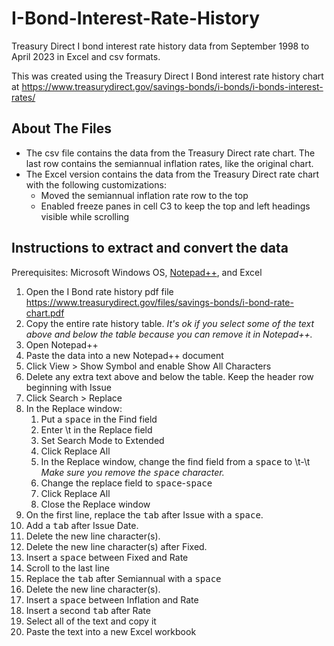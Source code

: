 # I-Bond-Interest-Rate-History
Treasury Direct I bond interest rate history data from September 1998 to April 2023 in Excel and csv formats.

This was created using the Treasury Direct I Bond interest rate history chart at https://www.treasurydirect.gov/savings-bonds/i-bonds/i-bonds-interest-rates/

## About The Files ##
+ The csv file contains the data from the Treasury Direct rate chart.  The last row contains the semiannual inflation rates, like the original chart.
+ The Excel version contains the data from the Treasury Direct rate chart with the following customizations:
  - Moved the semiannual inflation rate row to the top
  - Enabled freeze panes in cell C3 to keep the top and left headings visible while scrolling

## Instructions to extract and convert the data ##
Prerequisites: Microsoft Windows OS, [Notepad++](https://notepad-plus-plus.org/), and Excel
1. Open the I Bond rate history pdf file https://www.treasurydirect.gov/files/savings-bonds/i-bond-rate-chart.pdf
2. Copy the entire rate history table.  *It's ok if you select some of the text above and below the table because you can remove it in Notepad++.*
3. Open Notepad++
4. Paste the data into a new Notepad++ document
5. Click View > Show Symbol and enable Show All Characters
6. Delete any extra text above and below the table.  Keep the header row beginning with Issue
7. Click Search > Replace
8. In the Replace window:
   1. Put a <kbd>space</kbd> in the Find field
   2. Enter \t in the Replace field
   3. Set Search Mode to Extended
   4. Click Replace All
   5. In the Replace window, change the find field from a <kbd>space</kbd> to \t-\t  *Make sure you remove the <kbd>space</kbd> character.*
   6. Change the replace field to <kbd>space</kbd>-<kbd>space</kbd>
   7. Click Replace All
   8. Close the Replace window
9. On the first line, replace the <kbd>tab</kbd> after Issue with a <kbd>space</kbd>.
10. Add a <kbd>tab</kbd> after Issue Date.
11. Delete the new line character(s).
12. Delete the new line character(s) after Fixed.
13. Insert a <kbd>space</kbd> between Fixed and Rate
14. Scroll to the last line
15. Replace the <kbd>tab</kbd> after Semiannual with a <kbd>space</kbd>
16. Delete the new line character(s).
17. Insert a <kbd>space</kbd> between Inflation and Rate
18. Insert a second <kbd>tab</kbd> after Rate
19. Select all of the text and copy it
20. Paste the text into a new Excel workbook
